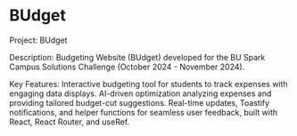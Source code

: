 # BUdget
Project: BUdget

Description: Budgeting Website (BUdget) developed for the BU Spark Campus Solutions Challenge (October 2024 - November 2024).

Key Features:
Interactive budgeting tool for students to track expenses with engaging data displays.
AI-driven optimization analyzing expenses and providing tailored budget-cut suggestions.
Real-time updates, Toastify notifications, and helper functions for seamless user feedback, built with React, React Router, and useRef.



